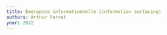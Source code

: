 ```yaml
---
title: Émergence informationnelle (information surfacing)
authors: Arthur Perret
year: 2022
---
```


